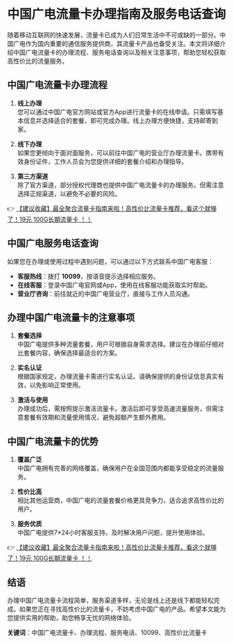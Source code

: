 # 中国广电流量卡办理指南及服务电话查询

随着移动互联网的快速发展，流量卡已成为人们日常生活中不可或缺的一部分。中国广电作为国内重要的通信服务提供商，其流量卡产品也备受关注。本文将详细介绍中国广电流量卡的办理流程、服务电话查询以及相关注意事项，帮助您轻松获取高性价比的流量服务。

## 中国广电流量卡办理流程

1. **线上办理**  
   您可以通过中国广电官方网站或官方App进行流量卡的在线申请。只需填写基本信息并选择适合的套餐，即可完成办理。线上办理方便快捷，支持邮寄到家。

2. **线下办理**  
   如果您更倾向于面对面服务，可以前往中国广电的营业厅办理流量卡。携带有效身份证件，工作人员会为您提供详细的套餐介绍和办理指导。

3. **第三方渠道**  
   除了官方渠道，部分授权代理商也提供中国广电流量卡的办理服务。但需注意选择正规渠道，以避免不必要的风险。

👉 [【建议收藏】最全聚合流量卡指南来啦！高性价比流量卡推荐，看这个就够了！19元 100G长期流量卡 ！！](https://bit.ly/Liuliangka)

## 中国广电服务电话查询

如果您在办理或使用过程中遇到问题，可以通过以下方式联系中国广电客服：  
- **客服热线**：拨打 **10099**，按语音提示选择相应服务。  
- **在线客服**：登录中国广电官网或App，使用在线客服功能获取实时帮助。  
- **营业厅咨询**：前往就近的中国广电营业厅，直接与工作人员沟通。

## 办理中国广电流量卡的注意事项

1. **套餐选择**  
   中国广电提供多种流量套餐，用户可根据自身需求选择。建议在办理前仔细对比套餐内容，确保选择最适合的方案。

2. **实名认证**  
   根据国家规定，办理流量卡需进行实名认证。请确保提供的身份证信息真实有效，以免影响正常使用。

3. **激活与使用**  
   办理成功后，需按照提示激活流量卡。激活后即可享受高速流量服务，但需注意套餐有效期和流量使用情况，避免超额产生额外费用。

## 中国广电流量卡的优势

1. **覆盖广泛**  
   中国广电拥有完善的网络覆盖，确保用户在全国范围内都能享受稳定的流量服务。

2. **性价比高**  
   相比其他运营商，中国广电的流量套餐价格更具竞争力，适合追求高性价比的用户。

3. **服务优质**  
   中国广电提供7*24小时客服支持，及时解决用户问题，提升使用体验。

👉 [【建议收藏】最全聚合流量卡指南来啦！高性价比流量卡推荐，看这个就够了！19元 100G长期流量卡 ！！](https://bit.ly/Liuliangka)

## 结语

办理中国广电流量卡流程简单，服务渠道多样，无论是线上还是线下都能轻松完成。如果您正在寻找高性价比的流量卡，不妨考虑中国广电的产品。希望本文能为您提供实用的帮助，助您畅享无忧的网络体验。

**关键词**：中国广电流量卡、办理流程、服务电话、10099、高性价比流量卡